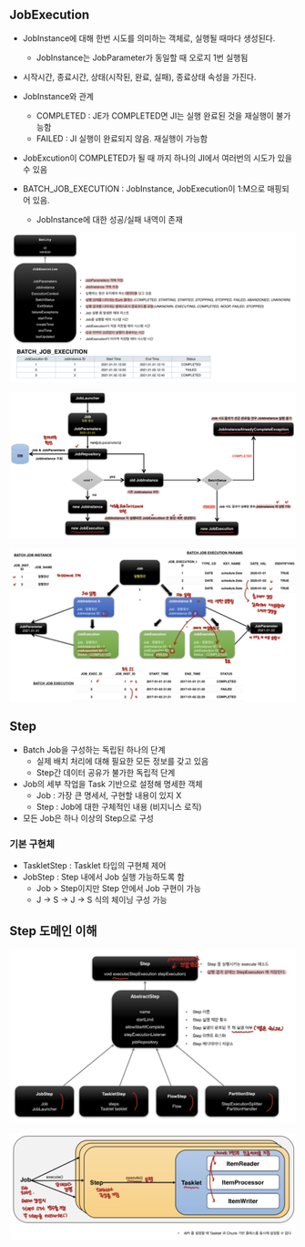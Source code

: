 ## JobExecution
- JobInstance에 대해 한번 시도를 의미하는 객체로, 실행될 때마다 생성된다.
	- JobInstance는 JobParameter가 동일할 때 오로지 1번 실행됨
- 시작시간, 종료시간, 상태(시작된, 완료, 실패), 종료상태 속성을 가진다.

- JobInstance와 관계
	- COMPLETED : JE가 COMPLETED면 JI는 실행 완료된 것을 재실행이 불가능함
	- FAILED : JI 실행이 완료되지 않음. 재실행이 가능함

- JobExcution이 COMPLETED가 될 때 까지 하나의 JI에서 여러번의 시도가 있을 수 있음

- BATCH_JOB_EXECUTION : JobInstance, JobExecution이 1:M으로 매핑되어 있음.
	- JobInstance에 대한 성공/실패 내역이 존재 

![[IMG_4315.jpg]](./2022.02.image/IMG_4315.jpg)  

![[IMG_4316.jpg]](./2022.02.image/IMG_4316.jpg)  

![[IMG_B55CE2F830D6-1.jpeg]](./2022.02.image/IMG_B55CE2F830D6-1.jpeg)


## Step
- Batch Job을 구성하는 독립된 하나의 단계
	- 실제 배치 처리에 대해  필요한 모든 정보를 갖고 있음
	- Step간 데이터 공유가 불가한 독립적 단계
- Job의 세부 작업을 Task 기반으로 설정해 명세한 객체
	- Job : 가장 큰 명세서, 구현할 내용이 있지 X
	- Step : Job에 대한 구체적인 내용 (비지니스 로직)
- 모든 Job은 하나 이상의 Step으로 구성

### 기본 구현체
- TaskletStep : Tasklet 타입의 구현체 제어
- JobStep : Step 내에서 Job 실행 가능하도록 함 
	- Job > Step이지만 Step 안에서 Job 구현이 가능
	- J -> S -> J -> S 식의 체이닝 구성 가능

## Step 도메인 이해

![[IMG_4319.jpg]](./2022.02.image/IMG_4319.jpg)


![[IMG_4318.jpg]](./2022.02.image/IMG_4318.jpg)

